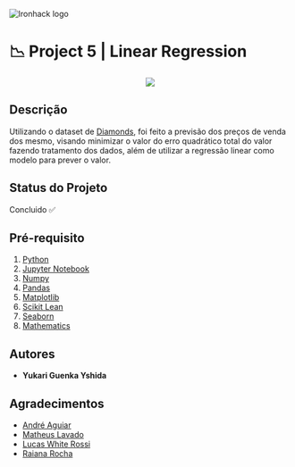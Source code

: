 ![Ironhack logo](https://i.imgur.com/1QgrNNw.png)

# 📉 Project 5 | Linear Regression

<p align="center">
  <img src="https://media0.giphy.com/media/46rXT61bNDxAc/giphy.gif?cid=ecf05e47af3073d2ecd5cf07581860b52cd4b049004fbfb9&rid=giphy.gif">
</p>

## Descrição

Utilizando o dataset de [Diamonds](https://www.kaggle.com/shivam2503/diamonds), foi feito a previsão dos preços de venda dos mesmo, visando minimizar o valor do erro quadrático total do valor fazendo tratamento dos dados, além de utilizar a regressão linear como modelo para prever o valor.


## Status do Projeto
Concluido ✅

## Pré-requisito
1. [Python](https://www.python.org/)
2. [Jupyter Notebook](https://jupyter.org/try)
3. [Numpy](https://pypi.org/project/numpy/)
4. [Pandas](https://pandas.pydata.org/)
5. [Matplotlib](https://pypi.org/project/matplotlib/)
6. [Scikit Lean](https://pypi.org/project/scikit-learn/)
7. [Seaborn](https://pypi.org/project/seaborn/)
8. [Mathematics](https://pypi.org/project/maths/)


## Autores
+ **Yukari Guenka Yshida**

## Agradecimentos
+ [André Aguiar](https://github.com/aguiarandre)
+ [Matheus Lavado](https://github.com/matheuslavado)
+ [Lucas White Rossi](https://github.com/LucasWhiteRossi)
+ [Raiana Rocha](https://github.com/Rairocha)